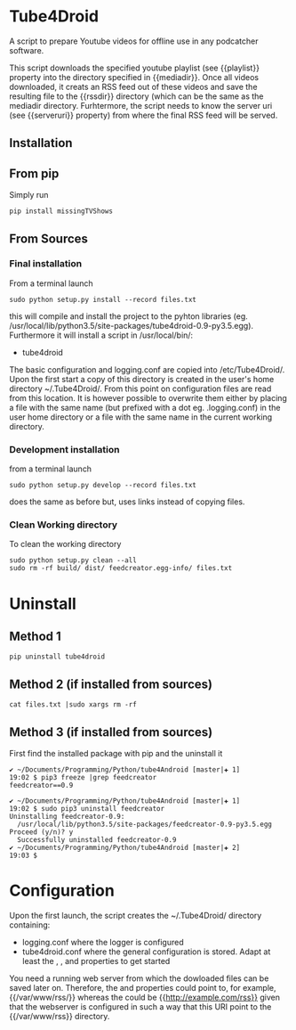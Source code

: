 # Tube4Droid

A script to prepare Youtube videos for offline use in any podcatcher software.

This script downloads the specified youtube playlist (see {{playlist}} property into the directory specified in
{{mediadir}}. Once all videos downloaded, it creats an RSS feed out of these videos and save the resulting file
to the {{rssdir}} directory (which can be the same as the mediadir directory. Furhtermore, the script needs to know the
server uri (see {{serveruri}} property) from where the final RSS feed will be served.

## Installation

## From pip

Simply run
```
pip install missingTVShows
```

## From Sources

### Final installation

From a terminal launch
```
sudo python setup.py install --record files.txt
```
this will compile and install the project to the pyhton libraries (eg. /usr/local/lib/python3.5/site-packages/tube4droid-0.9-py3.5.egg). Furthermore it will install a script in /usr/local/bin/:
* tube4droid

The basic configuration and logging.conf are copied into /etc/Tube4Droid/. Upon the first start a copy of this directory is created in the user's home directory ~/.Tube4Droid/. From this point on configuration files are read from this location. It is however possible to overwrite them either by placing a file with the same name (but prefixed with a dot eg. .logging.conf) in the user home directory or a file with the same name in the current working directory.

### Development installation

from a terminal launch
```
sudo python setup.py develop --record files.txt
```
does the same as before but, uses links instead of copying files.

### Clean Working directory

To clean the working directory
```
sudo python setup.py clean --all
sudo rm -rf build/ dist/ feedcreator.egg-info/ files.txt
```

# Uninstall

## Method 1
```
pip uninstall tube4droid
```

## Method 2 (if installed from sources)
```
cat files.txt |sudo xargs rm -rf
```
## Method 3  (if installed from sources)

First find the installed package with pip and the uninstall it
```
✔ ~/Documents/Programming/Python/tube4Android [master|✚ 1]
19:02 $ pip3 freeze |grep feedcreator
feedcreator==0.9

✔ ~/Documents/Programming/Python/tube4Android [master|✚ 1]
19:02 $ sudo pip3 uninstall feedcreator
Uninstalling feedcreator-0.9:
  /usr/local/lib/python3.5/site-packages/feedcreator-0.9-py3.5.egg
Proceed (y/n)? y
  Successfully uninstalled feedcreator-0.9
✔ ~/Documents/Programming/Python/tube4Android [master|✚ 2]
19:03 $
```
# Configuration

Upon the first launch, the script creates the ~/.Tube4Droid/ directory containing:
* logging.conf where the logger is configured
* tube4droid.conf where the general configuration is stored. Adapt at least the <serveruri>, <mediadir>, <rssdir> and <playlist> properties to get started 

You need a running web server from which the dowloaded files can be saved later on. Therefore, the <mediadir> and <rssdir> properties could point to, for example, {{/var/www/rss/}} whereas  the <serveruri> could be {{http://example.com/rss}} given that the webserver is configured in such a way that this URI point to the {{/var/www/rss}} directory.


